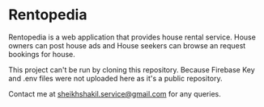 # Rentopedia
Rentopedia is a web application that provides house rental service. House owners can post house ads and House seekers can browse an request bookings for house.

This project can't be run by cloning this repository. Because Firebase Key and .env files were not uploaded here as it's a public repository.

Contact me at sheikhshakil.service@gmail.com for any queries.